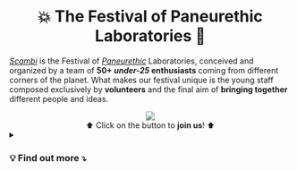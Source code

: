<h1 align='center'>💥 The Festival of Paneurethic Laboratories 🚀</h1>

[*Scambi*](https://scambi.org 'Scambi Festival official website') is the Festival of [*Paneurethic*](https://scambi.org/en/the-paneuretic-universe-of-scambi/ '“The Paneurethic Universe of Scambi Festival„') Laboratories, conceived and organized by a team of **50+ *under-25* enthusiasts** coming from different corners of the planet. What makes our festival unique is the young staff composed exclusively by **volunteers** and the final aim of **bringing together** different people and ideas.

<div align='center'>
	<a href='mailto:staff@scambi.org?subject=Silicon%20Team%20Application&body=Name%3A%20%0AWebsite%3A%20%0AGitHub%20profile%3A%20%0ASkills%3A%0A%0AWhy%20am%20I%20joining%3F%0A%0A%3C%21--%20Write%20here%20the%20reasons%20--%3E' alt='LOOKING FOR VOLUNTEERS!' title='send us an email to enroll!'>
		<img src='https://user-images.githubusercontent.com/42862428/176491641-5b5109cf-917c-4cfb-bf25-9ef52dfd109c.svg' />
	</a><br />
	⬆️ Click on the button to <strong>join us</strong>! ⬆️
</div>

<details>
	<summary><h3>💡 Find out more ⤵️</h3></summary>
	
![A photo of Scambi’s staff during the opening of the 2022 edition](https://x.scambi.org/images/staff.webp)

## ℹ️ General info

- [Scambi Festival website](https://scambi.org 'scambi.org')
- [@scambifestival Instagram profile](https://instagram.org/scambifestival 'Scambi Festival on Instagram')
- [Scambi Festival’s Manual](https://manuale.scambi.org), containing all of the info about the festival’s behind the scenes work

## Who are we looking for? 👀

- 📟 **System administrators**
- 🧑🏾‍💻 **Web developers**
</details>
